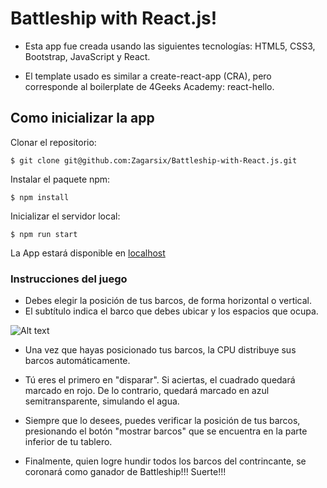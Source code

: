 # Battleship with React.js!

- Esta app fue creada usando las siguientes tecnologías: HTML5, CSS3, Bootstrap, JavaScript y React.

- El template usado es similar a create-react-app (CRA), pero corresponde al boilerplate de 4Geeks Academy: react-hello.




##  Como inicializar la app

Clonar el repositorio:

    $ git clone git@github.com:Zagarsix/Battleship-with-React.js.git

Instalar el paquete npm:

    $ npm install

Inicializar el servidor local:

    $ npm run start

La App estará disponible en [localhost](http://localhost:3000/)




### Instrucciones del juego

- Debes elegir la posición de tus barcos, de forma horizontal o vertical. 
- El subtítulo indica el barco que debes ubicar y los espacios que ocupa.

![Alt text](src/img/Posici%C3%B3n-de-los-barcos.png)


- Una vez que hayas posicionado tus barcos, la CPU distribuye sus barcos automáticamente. 
- Tú eres el primero en "disparar". Si aciertas, el cuadrado quedará marcado en rojo. De lo contrario, quedará marcado en azul semitransparente, simulando el agua.




- Siempre que lo desees, puedes verificar la posición de tus barcos, presionando el botón "mostrar barcos" que se encuentra en la parte inferior de tu tablero.





- Finalmente, quien logre hundir todos los barcos del contrincante, se coronará como ganador de Battleship!!! Suerte!!!
